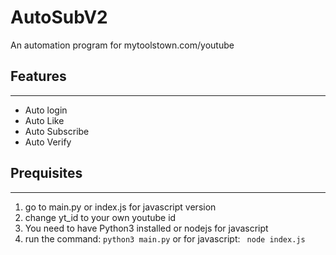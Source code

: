 # AutoSubV2
An automation program for mytoolstown.com/youtube

## Features
------------
- Auto login
- Auto Like
- Auto Subscribe
- Auto Verify

## Prequisites
--------------
1. go to main.py or index.js for javascript version
2. change yt_id to your own youtube id
3. You need to have Python3 installed or nodejs for javascript
4. run the command: ``` python3 main.py ``` or for javascript: ``` node index.js```
